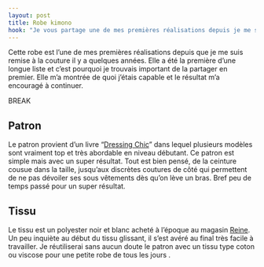 ```yaml
---
layout: post
title: Robe kimono
hook: "Je vous partage une de mes premières réalisations depuis je me suis remise à la couture : réaliser et porter cette robe m'a donné confiance en moi pour continuer à créer!"
---
```


Cette robe est l’une de mes premières réalisations depuis que je me suis remise à la couture il y a quelques années. Elle a été la première d’une longue liste et c’est pourquoi je trouvais important de la partager en premier. Elle m’a montrée de quoi j’étais capable et le résultat m’a encouragé à continuer.

BREAK

## Patron

Le patron provient d’un livre “[Dressing Chic][1]” dans lequel plusieurs modèles sont vraiment top et très abordable en niveau débutant. Ce patron est simple mais avec un super résultat. Tout est bien pensé, de la ceinture cousue dans la taille, jusqu’aux discrètes coutures de côté qui permettent de ne pas dévoiler ses sous vêtements dès qu’on lève un bras. Bref peu de temps passé pour un super résultat.


## Tissu

Le tissu est un polyester noir et blanc acheté à l’époque au magasin [Reine][2]. Un peu inquiète au début du tissu glissant, il s’est avéré au final très facile à travailler. Je réutiliserai sans aucun doute le patron avec un tissu type coton ou viscose pour une petite robe de tous les jours .

[1]:	http://amzn.to/2xSmzwJ
[2]: https://www.tissusreine.com/
